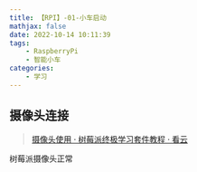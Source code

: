 ```yaml
---
title: 【RPI】-01-小车启动
mathjax: false
date: 2022-10-14 10:11:39
tags:
    - RaspberryPi
    - 智能小车
categories:
    - 学习
---
```


## 摄像头连接

> [摄像头使用 · 树莓派终极学习套件教程 · 看云](https://www.kancloud.cn/gouxf/gouxf_0219/1109439)

树莓派摄像头正常

